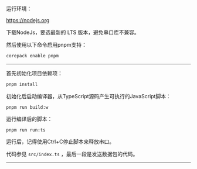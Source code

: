 运行环境：

https://nodejs.org

下载NodeJs，要选最新的 LTS 版本，避免串口库不兼容。

然后使用以下命令启用pnpm支持：

```bash
corepack enable pnpm
```

---

首先初始化项目依赖项：

```bash
pnpm install
```

初始化后启动编译器，从TypeScript源码产生可执行的JavaScript脚本：

```shell
pnpm run build:w
```

运行编译后的脚本：

```shell
pnpm run run:ts
```

运行后，记得使用Ctrl+C停止脚本来释放串口。

代码参见 `src/index.ts` ，最后一段是发送数据包的代码。

---



